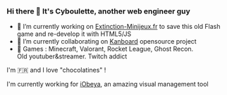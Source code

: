 ### Hi there 👋 It's Cyboulette, another web engineer guy

- 🔭  I’m currently working on [Extinction-Minijeux.fr](https://www.extinction-minijeux.fr/) to save this old Flash game and re-develop it with HTML5/JS
- 👯  I’m currently collaborating on [Kanboard](https://github.com/kanboard/kanboard) opensource project
- 👾 Games : Minecraft, Valorant, Rocket League, Ghost Recon.   
Old youtuber&streamer. Twitch addict

I'm 🇫🇷 and I love "chocolatines" !

I'm currently working for [iObeya](https://www.iobeya.com/), an amazing visual management tool
